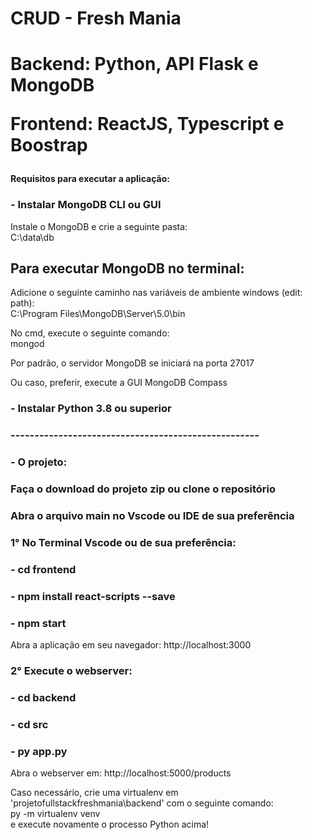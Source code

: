 

<h1>CRUD - Fresh Mania<h1>
 <p>Backend: Python, API Flask e MongoDB</p>
  <p>Frontend: ReactJS, Typescript e Boostrap</p>
 
<h4>Requisitos para executar a aplicação: </h4>
 <h3> - Instalar MongoDB CLI ou GUI</h3> 
  <p>Instale o MongoDB e crie a seguinte pasta: </br>C:\data\db </p>

 <h2>Para executar MongoDB no terminal:</h2>
  <p>Adicione o seguinte caminho nas variáveis de ambiente windows (edit: path):</br>  C:\Program Files\MongoDB\Server\5.0\bin</p>
  <p>No cmd, execute o seguinte comando: </br>mongod</p>
  <p>Por padrão, o servidor MongoDB se iniciará na porta 27017</p>
   <p>Ou caso, preferir, execute a GUI MongoDB Compass</p>

 <h3> - Instalar Python 3.8 ou superior</h3>
    <h3> ---------------------------------------------------- </h3>
     <h3> - O projeto:</h3>
 <h3>Faça o download do projeto zip ou clone o repositório</h3>
 <h3>Abra o arquivo main no Vscode ou IDE de sua preferência</h3>
<h3>1° No Terminal Vscode ou de sua preferência: </p>
<h3 style="background-color: #ccc, "> - cd frontend</h3>
<h3> - npm install react-scripts --save<h3>
<h3> - npm start</h3>
<p>Abra a aplicação em seu navegador: <a>http://localhost:3000</a></p>

<h3>2° Execute o webserver: </h3>
<h3> - cd backend</h3>
<h3> - cd src</h3>
<h3> - py app.py</h3>
<p>Abra o webserver em: <a>http://localhost:5000/products</a></p>
 Caso necessário, crie uma virtualenv em 'projetofullstackfreshmania\backend' com o seguinte comando: </br> py -m virtualenv venv </br>
e execute novamente o processo Python acima!
